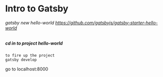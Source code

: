 # Intro to Gatsby

###### gatsby new hello-world https://github.com/gatsbyjs/gatsby-starter-hello-world

##### cd in to project hello-world

```shell
to fire up the project
gatsby develop
```

go to localhost:8000
